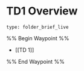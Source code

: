 # TD1 Overview
 
```ccard
type: folder_brief_live
```
 
%% Begin Waypoint %%
- [[TD 1]]

%% End Waypoint %%